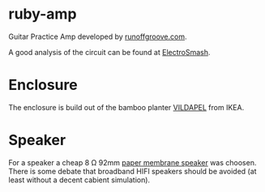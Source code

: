 # ruby-amp
Guitar Practice Amp developed by [runoffgroove.com](http://www.runoffgroove.com/ruby.html).

A good analysis of the circuit can be found at [ElectroSmash](https://www.electrosmash.com/ruby-amp-analysis).

# Enclosure
The enclosure is build out of the bamboo planter [VILDAPEL](https://www.ikea.com/de/de/p/vildapel-uebertopf-bambus-90233613/) from IKEA.

# Speaker
For a speaker a cheap 8 &#8486; 92mm [paper membrane speaker](https://www.segor.de/#Q=L-92&M=1) was choosen. There is some debate that broadband HIFI speakers should be avoided (at least without a decent cabient simulation).
